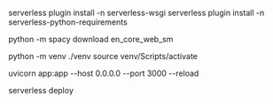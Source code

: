 serverless plugin install -n serverless-wsgi
serverless plugin install -n serverless-python-requirements

python -m spacy download en_core_web_sm


python -m venv ./venv
source venv/Scripts/activate

uvicorn app:app --host 0.0.0.0 --port 3000 --reload

serverless deploy
